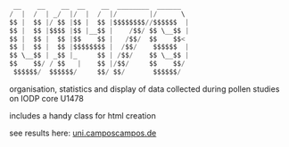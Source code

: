 ```python
 __    __    __  __    __  ________  ______  
/  |  /  | _/  |/  |  /  |/        |/      \ 
$$ |  $$ |/ $$ |$$ |  $$ |$$$$$$$$//$$$$$$  |
$$ |  $$ |$$$$ |$$ |__$$ |    /$$/ $$ \__$$ |
$$ |  $$ |  $$ |$$    $$ |   /$$/  $$    $$< 
$$ |  $$ |  $$ |$$$$$$$$ |  /$$/    $$$$$$  |
$$ \__$$ | _$$ |_     $$ | /$$/    $$ \__$$ |
$$    $$/ / $$   |    $$ |/$$/     $$    $$/ 
 $$$$$$/  $$$$$$/     $$/ $$/       $$$$$$/  
```
 
organisation, statistics and display of data collected during pollen studies on IODP core U1478 

includes a handy class for html creation

see results here: 
[uni.camposcampos.de](https://uni.camposcampos.de/u1478/html/u1478.html)
